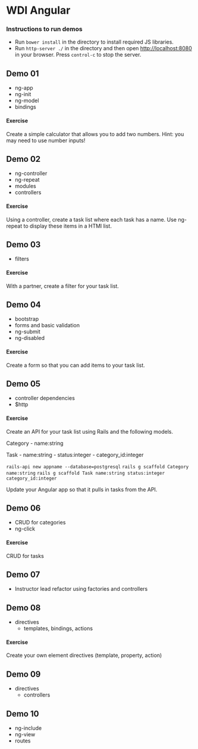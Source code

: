 WDI Angular
===========

### Instructions to run demos

- Run `bower install` in the directory to install required JS libraries. 
- Run `http-server ./` in the directory and then open [http://localhost:8080](http://localhost:8080) in your browser. Press `control-c` to stop the server.

## Demo 01

- ng-app
- ng-init
- ng-model
- bindings

#### Exercise

Create a simple calculator that allows you to add two numbers. Hint: you may need to use number inputs!

## Demo 02

- ng-controller
- ng-repeat	
- modules
- controllers

#### Exercise

Using a controller, create a task list where each task has a name. Use ng-repeat to display these items in a HTMl list.

## Demo 03

- filters

#### Exercise

With a partner, create a filter for your task list.

## Demo 04

- bootstrap
- forms and basic validation
- ng-submit
- ng-disabled

#### Exercise

Create a form so that you can add items to your task list.

## Demo 05

- controller dependencies
- $http

#### Exercise

Create an API for your task list using Rails and the following models.

Category
    - name:string

Task
    - name:string
    - status:integer
    - category_id:integer

`rails-api new appname --database=postgresql`
`rails g scaffold Category name:string`
`rails g scaffold Task name:string status:integer category_id:integer`

Update your Angular app so that it pulls in tasks from the API.

## Demo 06

- CRUD for categories
- ng-click

#### Exercise

CRUD for tasks

## Demo 07

- Instructor lead refactor using factories and controllers

## Demo 08

- directives
    - templates, bindings, actions

#### Exercise

Create your own element directives (template, property, action)

## Demo 09

- directives
    - controllers

## Demo 10

- ng-include
- ng-view
- routes